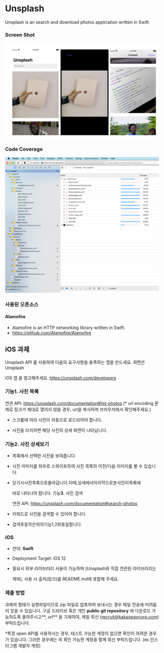 # Unsplash
Unsplash is an search and download photos application written in Swift.



### Screen Shot

<img src="./assets/kakao_2.png"/>

### Code Coverage

<img src="./assets/kakao_1.png"/>



### 사용된 오픈소스

#### Alamofire

- Alamofire is an HTTP networking library written in Swift.
- https://github.com/Alamofire/Alamofire





## **iOS** 과제

 Unsplash API​ 를 사용하여 다음의 요구사항을 충족하는 앱을 만드세요. 화면은 ​Unsplash

iOS 앱 을 참고해주세요. https://unsplash.com/developers



### 기능**1.** 사진 목록

연관 API: https://unsplash.com/documentation#list-photos (* url encoding 문제로 링크가 제대로 열리지 않을 경우, url을 복사하여 브라우저에서 확인해주세요.)

- 스크롤에 따라 사진이 자동으로 로드되어야 합니다.

- 사진을 터치하면 해당 사진의 상세 화면이 나타납니다.

  

### 기능**2.** 사진 상세보기

- 목록에서 선택한 사진을 보여줍니다.

- 사진 이미지를 좌우로 스와이프하여 사진 목록의 이전/다음 이미지를 볼 수 있습니다.

- 닫기시사진목록으로돌아갑니다.이때,상세에서마지막으로본사진이목록에

  바로 나타나야 합니다. 기능**3.** 사진 검색

  연관 API: https://unsplash.com/documentation#search-photos

- 키워드로 사진을 검색할 수 있어야 합니다.
- 검색후동작은위의기능1,2와동일합니다.



### **iOS**

- 언어: **Swift**

- Deployment Target: iOS 12

- 필요시 외부 라이브러리 사용이 가능하며 (Unsplash와 직접 연관된 라이브러리는

  제외), 사용 시 출처(링크)를 README.md에 포함해 주세요.



### 제출 방법

과제의 형태가 실행파일이므로 zip 파일로 압축하여 보내시는 경우 메일 전송에 어려움이 있을 수 있습니다.
 구글 드라이브​ 혹은 ​개인 **public git repository** 에 다운로드 가능하도록 올려주시고**, url** 을 기재​하여, 메일 회신 (recruit@kakaopaycorp.com) 부탁드립니다.

*특정 open API를 사용하시는 경우, 테스트 가능한 계정이 없으면 확인이 어려운 경우가 있습니다.
 그러한 경우에는 꼭 확인 가능한 계정을 함께 회신 부탁드립니다. (ex.인스타그램 개발자 계정)
